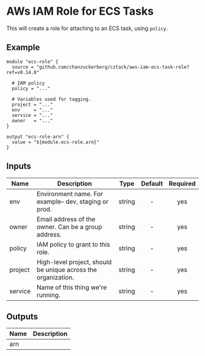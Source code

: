 # AWs IAM Role for ECS Tasks

This will create a role for attaching to an ECS task, using `policy`.

## Example

```hcl
module "ecs-role" {
  source = "github.com/chanzuckerberg/cztack/aws-iam-ecs-task-role?ref=v0.14.0"
  
  # IAM policy
  policy = "..."

  # Variables used for tagging.
  project = "..."
  env     = "..."
  service = "..."
  owner   = "..."
}

output "ecs-role-arn" {
  value = "${module.ecs-role.arn}"
}
```

<!-- START -->

## Inputs

| Name | Description | Type | Default | Required |
|------|-------------|:----:|:-----:|:-----:|
| env | Environment name. For example– dev, staging or prod. | string | - | yes |
| owner | Email address of the owner. Can be a group address. | string | - | yes |
| policy | IAM policy to grant to this role. | string | - | yes |
| project | High-level project, should be unique across the organization. | string | - | yes |
| service | Name of this thing we're running. | string | - | yes |

## Outputs

| Name | Description |
|------|-------------|
| arn |  |

<!-- END -->
